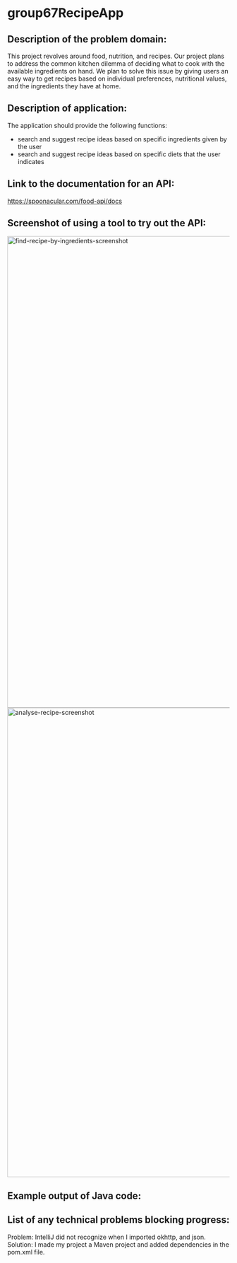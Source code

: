# group67RecipeApp

## Description of the problem domain:
This project revolves around food, nutrition, and recipes. Our project plans to address the common kitchen dilemma of deciding what to cook with the available ingredients on hand. We plan to solve this issue by giving users an easy way to get recipes based on individual preferences, nutritional values, and the ingredients they have at home.

## Description of application:
The application should provide the following functions:
* search and suggest recipe ideas based on specific ingredients given by the user 
* search and suggest recipe ideas based on specific diets that the user indicates

## Link to the documentation for an API:
https://spoonacular.com/food-api/docs

## Screenshot of using a tool to try out the API:
<img width="1067" alt="find-recipe-by-ingredients-screenshot" src="https://github.com/Nina2811aw/group67RecipeApp/assets/77638087/f8faf993-b7eb-484b-93e4-5b031d9fbc75">
<img width="1062" alt="analyse-recipe-screenshot" src="https://github.com/Nina2811aw/group67RecipeApp/assets/77638087/37d57cf3-9770-4173-b7e1-a752931022b5">

## Example output of Java code:

## List of any technical problems blocking progress:
Problem: IntelliJ did not recognize when I imported okhttp, and json. 
Solution: I made my project a Maven project and added dependencies in the pom.xml file.
